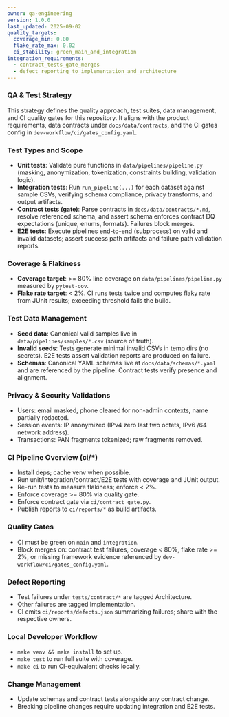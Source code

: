 ```yaml
---
owner: qa-engineering
version: 1.0.0
last_updated: 2025-09-02
quality_targets:
  coverage_min: 0.80
  flake_rate_max: 0.02
  ci_stability: green_main_and_integration
integration_requirements:
  - contract_tests_gate_merges
  - defect_reporting_to_implementation_and_architecture
---
```


### QA & Test Strategy

This strategy defines the quality approach, test suites, data management, and CI quality gates for this repository. It aligns with the product requirements, data contracts under `docs/data/contracts`, and the CI gates config in `dev-workflow/ci/gates_config.yaml`.

### Test Types and Scope
- **Unit tests**: Validate pure functions in `data/pipelines/pipeline.py` (masking, anonymization, tokenization, constraints building, validation logic).
- **Integration tests**: Run `run_pipeline(...)` for each dataset against sample CSVs, verifying schema compliance, privacy transforms, and output artifacts.
- **Contract tests (gate)**: Parse contracts in `docs/data/contracts/*.md`, resolve referenced schema, and assert schema enforces contract DQ expectations (unique, enums, formats). Failures block merges.
- **E2E tests**: Execute pipelines end-to-end (subprocess) on valid and invalid datasets; assert success path artifacts and failure path validation reports.

### Coverage & Flakiness
- **Coverage target**: >= 80% line coverage on `data/pipelines/pipeline.py` measured by `pytest-cov`.
- **Flake rate target**: < 2%. CI runs tests twice and computes flaky rate from JUnit results; exceeding threshold fails the build.

### Test Data Management
- **Seed data**: Canonical valid samples live in `data/pipelines/samples/*.csv` (source of truth).
- **Invalid seeds**: Tests generate minimal invalid CSVs in temp dirs (no secrets). E2E tests assert validation reports are produced on failure.
- **Schemas**: Canonical YAML schemas live at `docs/data/schemas/*.yaml` and are referenced by the pipeline. Contract tests verify presence and alignment.

### Privacy & Security Validations
- Users: email masked, phone cleared for non-admin contexts, name partially redacted.
- Session events: IP anonymized (IPv4 zero last two octets, IPv6 /64 network address).
- Transactions: PAN fragments tokenized; raw fragments removed.

### CI Pipeline Overview (ci/*)
- Install deps; cache venv when possible.
- Run unit/integration/contract/E2E tests with coverage and JUnit output.
- Re-run tests to measure flakiness; enforce < 2%.
- Enforce coverage >= 80% via quality gate.
- Enforce contract gate via `ci/contract_gate.py`.
- Publish reports to `ci/reports/*` as build artifacts.

### Quality Gates
- CI must be green on `main` and `integration`.
- Block merges on: contract test failures, coverage < 80%, flake rate >= 2%, or missing framework evidence referenced by `dev-workflow/ci/gates_config.yaml`.

### Defect Reporting
- Test failures under `tests/contract/*` are tagged Architecture.
- Other failures are tagged Implementation.
- CI emits `ci/reports/defects.json` summarizing failures; share with the respective owners.

### Local Developer Workflow
- `make venv && make install` to set up.
- `make test` to run full suite with coverage.
- `make ci` to run CI-equivalent checks locally.

### Change Management
- Update schemas and contract tests alongside any contract change.
- Breaking pipeline changes require updating integration and E2E tests.